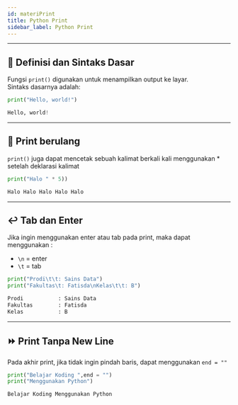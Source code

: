 ```yaml
---
id: materiPrint
title: Python Print
sidebar_label: Python Print
---
```


---
## 📖 Definisi dan Sintaks Dasar

Fungsi `print()` digunakan untuk menampilkan output ke layar.  
Sintaks dasarnya adalah:

```py title="hello_world.py"
print("Hello, world!")
```
```py title="output"
Hello, world!
```

---
## 🔁 Print berulang

`print()` juga dapat mencetak sebuah kalimat berkali kali menggunakan * setelah deklarasi kalimat

```py title="print_berulang.py"
print("Halo " * 5))
```
```py title="output"
Halo Halo Halo Halo Halo 
```

---
## ↩️ Tab dan Enter

Jika ingin menggunakan enter atau tab pada print, maka dapat menggunakan :  
- `\n` = enter  
- `\t` = tab

```py title="tab_dan_enter.py"
print("Prodi\t\t: Sains Data")
print("Fakultas\t: Fatisda\nKelas\t\t: B")
```

```py title="output"
Prodi           : Sains Data
Fakultas        : Fatisda
Kelas           : B
```

---
## ⏩ Print Tanpa New Line

Pada akhir print, jika tidak ingin pindah baris, dapat menggunakan `end = ""`

```py title="print_tanpa_new_line.py"
print("Belajar Koding ",end = "")
print("Menggunakan Python")
```

```py title="output"
Belajar Koding Menggunakan Python
```
